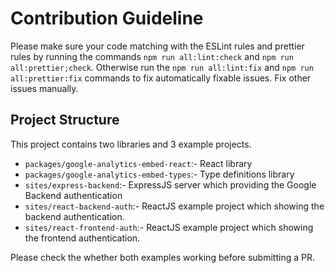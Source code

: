 # Contribution Guideline

Please make sure your code matching with the ESLint rules and prettier
rules by running the commands `npm run all:lint:check` and `npm run
all:prettier;check`. Otherwise run the
`npm run all:lint:fix` and `npm run all:prettier:fix` commands to fix
automatically fixable issues. Fix other issues manually.

## Project Structure

This project contains two libraries and 3 example projects.

- `packages/google-analytics-embed-react`:- React library
- `packages/google-analytics-embed-types`:- Type definitions library
- `sites/express-backend`:- ExpressJS server which providing the Google
Backend authentication
- `sites/react-backend-auth`:- ReactJS example project which showing the
backend authentication.
- `sites/react-frontend-auth`:- ReactJS example project which showing
the frontend authentication.

Please check the whether both examples working before submitting a PR.

